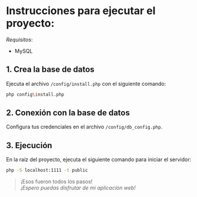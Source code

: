 # Instrucciones para ejecutar el proyecto:

_Requisitos_:

- MySQL

## 1. Crea la base de datos

Ejecuta el archivo `/config/install.php` con el siguiente comando:

```bash
php config\install.php
```

## 2. Conexión con la base de datos

Configura tus credenciales en el archivo `/config/db_config.php`.

## 3. Ejecución

En la raíz del proyecto, ejecuta el siguiente comando para iniciar el servidor:

```bash
php -S localhost:1111 -t public
```

> ¡Esos fueron todos los pasos!  
> _¡Espero puedas disfrutar de mi aplicación web!_
